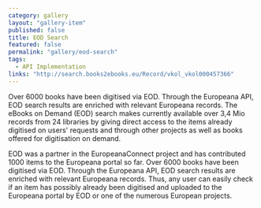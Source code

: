 ```yaml
---
category: gallery
layout: "gallery-item"
published: false
title: EOD Search
featured: false
permalink: "gallery/eod-search"
tags: 
  - API Implementation
links: "http://search.books2ebooks.eu/Record/vkol_vkol000457366"
---
```


Over 6000 books have been digitised via EOD. Through the Europeana API, EOD search results are enriched with relevant Europeana records. The eBooks on Demand (EOD) search makes currently available over 3,4 Mio records from 24 libraries by giving direct access to the items already digitised on users' requests and through other projects as well as books offered for digitisation on demand.

EOD was a partner in the EuropeanaConnect project and has contributed 1000 items to the Europeana portal so far. Over 6000 books have been digitised via EOD. Through the Europeana API, EOD search results are enriched with relevant Europeana records. Thus, any user can easily check if an item has possibly already been digitised and uploaded to the Europeana portal by EOD or one of the numerous European projects.